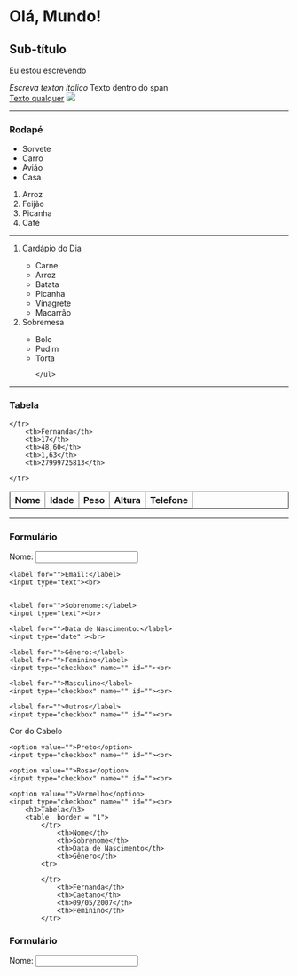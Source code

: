 <h1>Olá, Mundo!</h1>
<h2>Sub-título</h2>
<p>Eu estou escrevendo</p>
<i>Escreva texton italico</i>
<span>Texto dentro do span</span>
<br>
<u>Texto qualquer</u>
<span><img src="https://www.globo.com" target="_blank"></span>
<hr>
<h3>Rodapé</h3>
<ul>
    <li>Sorvete</li>
    <li>Carro</li>
    <li>Avião</li>
    <li>Casa</li>
</ul>
<ol>
    <li>Arroz</li>
    <li>Feijão</li>
    <li>Picanha</li>
    <li>Café</li>
</ol>
<hr>
<ol>
    <li>Cardápio do Dia</li>
    <ul><li>Carne</li>
        <li>Arroz</li>
        <li>Batata</li>
        <li>Picanha</li>
        <li>Vinagrete</li>
        <li>Macarrão</li>    
</ul>
<li>Sobremesa</li>
<ul>
    <li>Bolo</li>
    <li>Pudim</li>
    <li>Torta</li>
</li>

    </ul>
</ol>

<hr>
<h3>Tabela</h3>
<table  border = "1">
    </tr>
        <th>Nome</th>
        <th>Idade</th>
        <th>Peso</th>
        <th>Altura</th>
        <th>Telefone</th>
    <tr>

    </tr>
        <th>Fernanda</th>
        <th>17</th>
        <th>48,60</th>
        <th>1,63</th>
        <th>27999725813</th>

    </tr>

</table>
<hr>
<h3>Formulário</h3>
<form action="">
    <label for="">Nome:</label>
    <input type="text" id="Nome"><br>
    
    <label for="">Email:</label>
    <input type="text"><br>
    

    <label for="">Sobrenome:</label>
    <input type="text"><br>

    <label for="">Data de Nascimento:</label>
    <input type="date" ><br>

    <label for="">Gênero:</label>
    <label for="">Feminino</label>
    <input type="checkbox" name="" id=""><br>

    <label for="">Masculino</label>
    <input type="checkbox" name="" id=""><br>

    <label for="">Outros</label>
    <input type="checkbox" name="" id=""><br>

<label for="">Cor do Cabelo</label>

    <option value="">Preto</option>
    <input type="checkbox" name="" id=""><br>

    <option value="">Rosa</option>
    <input type="checkbox" name="" id=""><br>

    <option value="">Vermelho</option>
    <input type="checkbox" name="" id=""><br>
        <h3>Tabela</h3>
        <table  border = "1">
            </tr>
                <th>Nome</th>
                <th>Sobrenome</th>
                <th>Data de Nascimento</th>
                <th>Gênero</th>
            <tr>
        
            </tr>
                <th>Fernanda</th>
                <th>Caetano</th>
                <th>09/05/2007</th>
                <th>Feminino</th>
            </tr>
        
<h3>Formulário</h3>
<form action="">
    <label for="">Nome:</label>
    <input type="text" id="Nome"><br>
                

</form>

